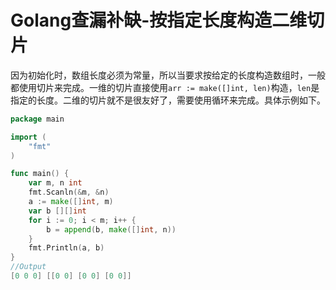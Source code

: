 # Golang查漏补缺-按指定长度构造二维切片


因为初始化时，数组长度必须为常量，所以当要求按给定的长度构造数组时，一般都使用切片来完成。一维的切片直接使用`arr := make([]int, len)`构造，`len`是指定的长度。二维的切片就不是很友好了，需要使用循环来完成。具体示例如下。

```go
package main

import (
	"fmt"
)

func main() {
	var m, n int
	fmt.Scanln(&m, &n)
	a := make([]int, m)
	var b [][]int
	for i := 0; i < m; i++ {
		b = append(b, make([]int, n))
	}
	fmt.Println(a, b)
}
//Output
[0 0 0] [[0 0] [0 0] [0 0]]
```


